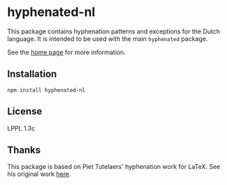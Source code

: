 # hyphenated-nl

This package contains hyphenation patterns and exceptions for the Dutch language. It is intended to be used with the main `hyphenated` package.

See the [home page](https://github.com/sergeysolovev/hyphenated) for more information.

## Installation

```shell
npm install hyphenated-nl
```

## License

LPPL 1.3c

## Thanks
This package is based on Piet Tutelaers' hyphenation work for LaTeX. See his original work [here](https://github.com/hyphenation/tex-hyphen/blob/master/hyph-utf8/tex/generic/hyph-utf8/patterns/tex/hyph-nl.tex).
